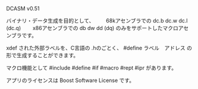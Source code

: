 DCASM   v0.51


バイナリ・データ生成を目的として、
　　68kアセンブラでの dc.b dc.w dc.l (dc.q)
　　x86アセンブラでの db dw dd (dq)
のみをサポートしたマクロアセンブラです。

xdef された外部ラベルを、C言語の .hのごとく、
    #define ラベル　アドレス
の形で生成することができます。

マクロ機能として #include #define #if  #macro #rept #ipr
があります。


アプリのライセンスは Boost Software License です。

